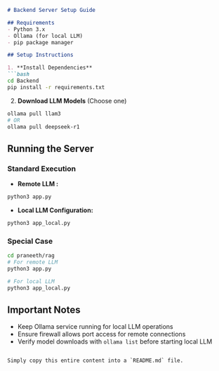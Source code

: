 ```markdown
# Backend Server Setup Guide

## Requirements
- Python 3.x
- Ollama (for local LLM)
- pip package manager

## Setup Instructions

1. **Install Dependencies**  
```bash
cd Backend
pip install -r requirements.txt
```

2. **Download LLM Models** (Choose one)  
```bash
ollama pull llam3
# OR
ollama pull deepseek-r1
```

## Running the Server

### Standard Execution
- **Remote LLM :**
```bash
python3 app.py
```

- **Local LLM Configuration:**
```bash
python3 app_local.py
```

### Special Case 
```bash
cd praneeth/rag
# For remote LLM
python3 app.py

# For local LLM
python3 app_local.py
```

## Important Notes
- Keep Ollama service running for local LLM operations
- Ensure firewall allows port access for remote connections
- Verify model downloads with `ollama list` before starting local LLM
```

Simply copy this entire content into a `README.md` file.
